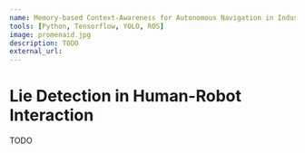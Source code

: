 ```yaml
---
name: Memory-based Context-Awareness for Autonomous Navigation in Industrial Settings
tools: [Python, Tensorflow, YOLO, ROS]
image: promenaid.jpg
description: TODO
external_url: 
---
```


# Lie Detection in Human-Robot Interaction

TODO